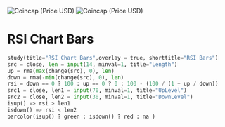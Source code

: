 ![Coincap (Price USD)](https://img.shields.io/coincap/price-usd/bitcoin?logo=bitcoin)
![Coincap (Price USD)](https://img.shields.io/coincap/price-usd/ethereum?logo=ethereum)

# RSI Chart Bars
```python
study(title="RSI Chart Bars",overlay = true, shorttitle="RSI Bars")
src = close, len = input(14, minval=1, title="Length")
up = rma(max(change(src), 0), len)
down = rma(-min(change(src), 0), len)
rsi = down == 0 ? 100 : up == 0 ? 0 : 100 - (100 / (1 + up / down))
src1 = close, len1 = input(70, minval=1, title="UpLevel")
src2 = close, len2 = input(30, minval=1, title="DownLevel")
isup() => rsi > len1
isdown() => rsi < len2
barcolor(isup() ? green : isdown() ? red : na )
```
